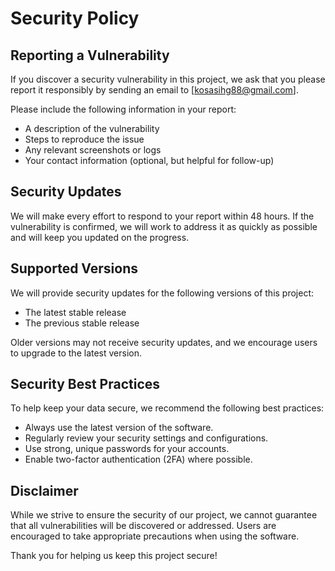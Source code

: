 # Security Policy

## Reporting a Vulnerability

If you discover a security vulnerability in this project, we ask that you please report it responsibly by sending an email to [kosasihg88@gmail.com]. 

Please include the following information in your report:

- A description of the vulnerability
- Steps to reproduce the issue
- Any relevant screenshots or logs
- Your contact information (optional, but helpful for follow-up)

## Security Updates

We will make every effort to respond to your report within 48 hours. If the vulnerability is confirmed, we will work to address it as quickly as possible and will keep you updated on the progress.

## Supported Versions

We will provide security updates for the following versions of this project:

- The latest stable release
- The previous stable release

Older versions may not receive security updates, and we encourage users to upgrade to the latest version.

## Security Best Practices

To help keep your data secure, we recommend the following best practices:

- Always use the latest version of the software.
- Regularly review your security settings and configurations.
- Use strong, unique passwords for your accounts.
- Enable two-factor authentication (2FA) where possible.

## Disclaimer

While we strive to ensure the security of our project, we cannot guarantee that all vulnerabilities will be discovered or addressed. Users are encouraged to take appropriate precautions when using the software.

Thank you for helping us keep this project secure!

